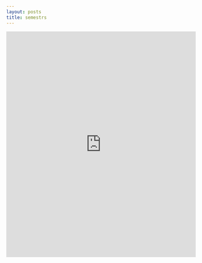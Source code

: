 ```yaml
---
layout: posts
title: semestrs
---
```

<!DOCTYPE html>
<html lang="en">
<head>
    <meta charset="UTF-8">
    <meta name="semestres" content="width=device-width, initial-scale=1.0">
    <title>Google Sheet on GitHub</title>
</head>
<body>
    <iframe src="https://docs.google.com/spreadsheets/d/1qXJfWm5U9yx32PTDDOefkP0O0rN5I4Y7g6OgK-eDFc8/edit?usp=sharing" width="100%" height="600" frameborder="0" marginheight="0" marginwidth="0">Loading...</iframe>
</body>
</html>
